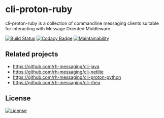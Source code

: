 # cli-proton-ruby
cli-proton-ruby is a collection of commandline messaging clients suitable for interacting with Message Oriented Middleware.

[![Build Status](https://travis-ci.org/rh-messaging/cli-proton-ruby.svg?branch=master)](https://travis-ci.org/rh-messaging/cli-proton-ruby)
[![Codacy Badge](https://api.codacy.com/project/badge/Grade/c22a8ff42fc748e98d90e9cb3bf9a43b)](https://www.codacy.com/app/jdanekrh/cli-proton-ruby?utm_source=github.com&amp;utm_medium=referral&amp;utm_content=rh-messaging/cli-proton-ruby&amp;utm_campaign=Badge_Grade)
[![Maintainability](https://api.codeclimate.com/v1/badges/a957b30cef9a1a00011d/maintainability)](https://codeclimate.com/github/rh-messaging/cli-proton-ruby/maintainability)

## Related projects

* https://github.com/rh-messaging/cli-java
* https://github.com/rh-messaging/cli-netlite
* https://github.com/rh-messaging/cli-proton-python
* https://github.com/rh-messaging/cli-rhea

## License

[![License](https://img.shields.io/badge/License-Apache%202.0-blue.svg)](https://opensource.org/licenses/Apache-2.0)
